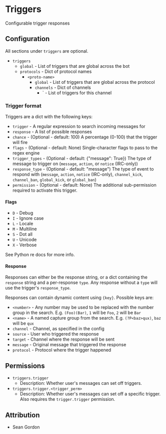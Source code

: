 Triggers
===========

Configurable trigger responses

## Configuration

All sections under `triggers` are optional.

* `triggers`
    * `global` - List of triggers that are global across the bot
    * `protocols` - Dict of protocol names
        * `<proto-name>`
            * `global` - List of triggers that are global across the protocol
            * `channels` - Dict of channels
                * `<channel-name> - List of triggers for this channel

### Trigger format

Triggers are a dict with the following keys:

* `trigger` - A regular expression to search incoming messages for
* `response` - A list of possible responses
* `chance` - (Optional - default: 100) A percentage (0-100) that the trigger will fire
* `flags` - (Optional - default: None) Single-character flags to pass to the regex engine
* `trigger_types` - (Optional - default: {"message": True}) The type of message to trigger on (`message`, `action`, or `notice` (IRC-only))
* `response_type` - (Optional - default: "message") The type of event to respond with (`message`, `action`, `notice` (IRC-only), `channel_kick`, `channel_ban`, `global_kick`, or `global_ban`)
* `permission` - (Optional - default: None) The additional sub-permission required to activate this trigger.

#### Flags

* `D` - Debug
* `I` - Ignore case
* `L` - Locale
* `M` - Multiline
* `S` - Dot all
* `U` - Unicode
* `X` - Verbose

See Python re docs for more info.

#### Response

Responses can either be the response string, or a dict containing the `response`
string and a per-response `type`. Any response without a `type` will use the trigger's
`response_type`.

Responses can contain dynamic content using `{key}`. Possible keys are:

* `<number>` - Any number may be used to be replaced with the number group in the search. E.g. `(Foo)(Bar)`, `1` will be `Foo`, `2` will be `Bar`
* `<name>` - A named capture group from the search. E.g. `(?P<baz>qux)`, `baz` will be `qux`
* `channel` - Channel, as specified in the config
* `source` - User who triggered the response
* `target` - Channel where the response will be sent
* `message` - Original message that triggered the response
* `protocol` - Protocol where the trigger happened

## Permissions

* `triggers.trigger`
    * Description: Whether user's messages can set off triggers.
* `triggers.trigger.<trigger_perm>`
    * Description: Whether user's messages can set off a specific trigger. Also requires the `trigger.trigger` permission.

## Attribution

* Sean Gordon
